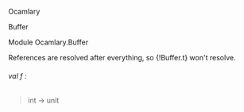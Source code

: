Ocamlary

Buffer

Module Ocamlary.Buffer

References are resolved after everything, so {!Buffer.t} won't resolve.

<a id="val-f"></a>

###### val f :

> int -> unit
